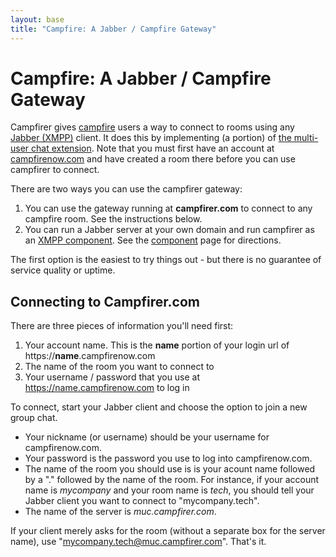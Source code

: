 ```yaml
---
layout: base
title: "Campfire: A Jabber / Campfire Gateway"
---
```

# Campfire: A Jabber / Campfire Gateway
Campfirer gives [campfire](http://campfirenow.com) users a way to connect to rooms using any [Jabber (XMPP)](http://xmpp.org) client.  It does this by implementing (a portion) of [the multi-user chat extension](http://xmpp.org/extensions/xep-0045.html).  Note that you must first have an account at [campfirenow.com](http://campfirenow.com) and have created a room there before you can use campfirer to connect.

There are two ways you can use the campfirer gateway:

1. You can use the gateway running at **campfirer.com** to connect to any campfire room.  See the instructions below.
1. You can run a Jabber server at your own domain and run campfirer as an [XMPP component](http://xmpp.org/extensions/xep-0114.html).  See the [component](component.html) page for directions.

The first option is the easiest to try things out - but there is no guarantee of service quality or uptime.

## Connecting to Campfirer.com
There are three pieces of information you'll need first:

1. Your account name.  This is the **name** portion of your login url of https://**name**.campfirenow.com
1. The name of the room you want to connect to
1. Your username / password that you use at https://name.campfirenow.com to log in

To connect, start your Jabber client and choose the option to join a new group chat.  

* Your nickname (or username) should be your username for campfirenow.com.  
* Your password is the password you use to log into campfirenow.com.
* The name of the room you should use is is your acount name followed by a "." followed by the name of the room.  For instance, if your account name is *mycompany* and your room name is *tech*, you should tell your Jabber client you want to connect to "mycompany.tech".
* The name of the server is *muc.campfirer.com*.

If your client merely asks for the room (without a separate box for the server name), use "mycompany.tech@muc.campfirer.com".  That's it.

